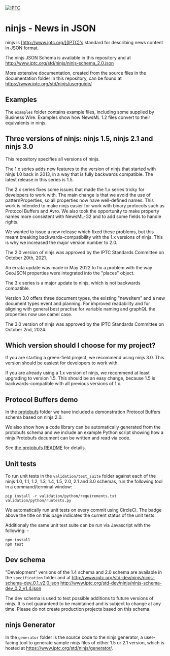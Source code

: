 [![IPTC](https://circleci.com/gh/iptc/newsinjson.svg?style=svg)](https://app.circleci.com/pipelines/github/iptc/newsinjson)

ninjs - News in JSON
====================

ninjs is [http://www.iptc.org/](IPTC)'s standard for describing news
content in JSON format.

The ninjs JSON Schema is available in this repository and at
http://www.iptc.org/std/ninjs/ninjs-schema_2.0.json

More extensive documentation, created from the source files in the
documentation folder in this repository, can be found at
https://www.iptc.org/std/ninjs/userguide/

Examples
--------

The `examples` folder contains example files, including some supplied
by Business Wire. Examples show how NewsML 1.2 files convert to their
equivalents in ninjs.

Three versions of ninjs: ninjs 1.5, ninjs 2.1 and ninjs 3.0
-------------------------

This repository specifies all versions of ninjs.

The 1.x series adds new features to the version of ninjs that started
with ninjs 1.0 back in 2013, in a way that is fully backwards
compatible. The latest release in this series is 1.5.

The 2.x series fixes some issues that made the 1.x series tricky for
developers to work with. The main change is that we avoid the use of
patternProperties, so all properties now have well-defined names. This
work is intended to make ninjs easier for work with binary protocols
such as Protocol Buffers and Avro. We also took the opportunity to make
property names more consistent with NewsML-G2 and to add some fields to
handle rights.

We wanted to issue a new release which fixed these problems, but this
meant breaking backwards-compatibility with the 1.x versions of ninjs.
This is why we increased the major version number to 2.0.

The 2.0 version of ninjs was approved by the IPTC Standards Committee on
October 20th, 2021.

An errata update was made in May 2022 to fix a problem with the way GeoJSON
properties were integrated into the "places" object.

The 3.x series is a major update to ninjs, which is not backwards compatible.

Version 3.0 offers three document types, the existing "newsItem" and a new 
document types event and planning. For improved readability and for aligning 
with general best practise for variable naming and graphQL the properties now
use camel case.

The 3.0 version of ninjs was approved by the IPTC Standards Committee on
October 2nd, 2024.

Which version should I choose for my project?
-------------------------

If you are starting a green-field project, we recommend using ninjs 3.0.
This version should be easiest for developers to work with.

If you are already using a 1.x version of ninjs, we recommend at least
upgrading to version 1.5. This should be an easy change, because 1.5 is
backwards-compatible with all previous versions of 1.x.

Protocol Buffers demo
---------------------

In the [protobufs](/protobufs) folder we have included a demonstration
Protocol Buffers schema based on ninjs 2.0.

We also show how a code library can be automatically generated from
the protobufs schema and we include an example Python script showing
how a ninjs Protobufs document can be written and read via code.

See [the protobufs README](/protobufs/README.md) for details.

Unit tests
----------

To run unit tests in the `validation/test_suite` folder against each
of the ninjs 1.0, 1.1, 1.2, 1.3, 1.4, 1.5, 2.0, 2.1 and 3.0 schemas, run the following
tool in a command/terminal window:

    pip install -r validation/python/requirements.txt
    validation/python/runtests.py 

We automatically run unit tests on every commit using CircleCI. The
badge above the title on this page indicates the current status of the
unit tests.

Additionaly the same unit test suite can be run via Javascript with the following: -

    npm install
    npm test

Dev schema
----------

"Development" versions of the 1.4 schema and 2.0 schema are available
in the `specification` folder and at 
http://www.iptc.org/std-dev/ninjs/ninjs-schema-dev_0.1_v2.0.json
http://www.iptc.org/std-dev/ninjs/ninjs-schema-dev_0.2_v1.4.json

The dev schema is used to test possible additions to future versions of ninjs.
It is not guaranteed to be maintained and is subject to change at any time.
Please do not create production projects based on this schema.

ninjs Generator
---------------

In the `generator` folder is the source code to the ninjs generator, a
user-facing tool to generate sample ninjs files of either 1.5 or 2.1 version,  which is hosted at
https://www.iptc.org/std/ninjs/generator/. 
